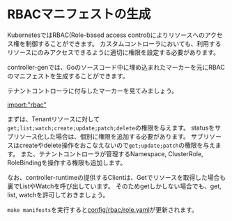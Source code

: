 # RBACマニフェストの生成

KubernetesではRBAC(Role-based access control)によりリソースへのアクセス権を制御することができます。
カスタムコントローラにおいても、利用するリソースにのみアクセスできるように適切に権限を設定する必要があります。

controller-genでは、Goのソースコード中に埋め込まれたマーカーを元にRBACのマニフェストを生成することができます。

テナントコントローラに付与したマーカーを見てみましょう。

[import:"rbac"](../../codes/tenant/controllers/tenant_controller.go)

まずは、Tenantリソースに対して`get;list;watch;create;update;patch;delete`の権限を与えます。
statusをサブリソース化した場合は、個別に権限を追加する必要があります。
サブリソースはcreateやdelete操作をおこなえないので`get;update;patch`の権限を与えます。
また、テナントコントローラが管理するNamespace, ClusterRole, RoleBindingを操作する権限も追加します。

なお、controller-runtimeの提供するClientは、Getでリソースを取得した場合も裏でListやWatchを呼び出しています。
そのためgetしかしない場合でも、get, list, watchを許可しておきましょう。

`make manifests`を実行すると[config/rbac/role.yaml](../../codes/tenant/config/rbac/role.yaml)が更新されます。

